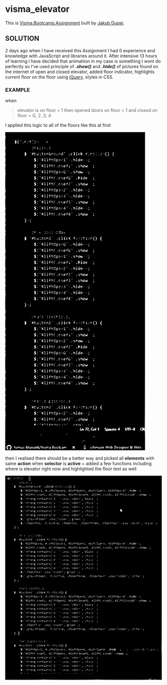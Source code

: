 # visma_elevator

This is [Visma.Bootcamp.Assignment](https://github.com/tomas-blanarik/Visma.Bootcamp.Assignment) built by [Jakub Dupej](https://jakubdupej.maweb.eu/).

## SOLUTION

 2 days ago when I have received this Assignment I had 0 experience and knowledge with JavaScript and libraries around it. After intensive 13 hours of learning I have decided that animatiion
 in my case is something I wont do perfectly so I've used principle of ***.show()*** and ***.hide()*** of pictures found on the internet of open and closed elevator, added floor indicator, highlights current floor on the floor using [jQuery](https://jquery.com/), styles in CSS.


### EXAMPLE

 when
 > elevator is on floor = 1
 then
 > opened doors on floor = 1 and closed on floor = G, 2 ,3, 4

 I applied this logic to all of the floors like this at first 

![morecode](img/vismaelevatorcodemany.svg)

then I realised there should be a better way and picked all **elements** with same **action** when **selector** is **active**  + added a few functions including where is elevator right now and highlighted the floor text as well

![lesscode](img/vismaelevatorcodeless.svg)



